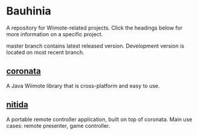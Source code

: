 # Bauhinia
A repository for Wiimote-related projects. Click the headings below for more
information on a specific project.

master branch contains latest released version. Development
version is located on most recent branch.

## [coronata](coronata)
A Java Wiimote library that is cross-platform and easy to use.

## [nitida](nitida)
A portable remote controller application, built on top of coronata.
Main use cases: remote presenter, game controller.
